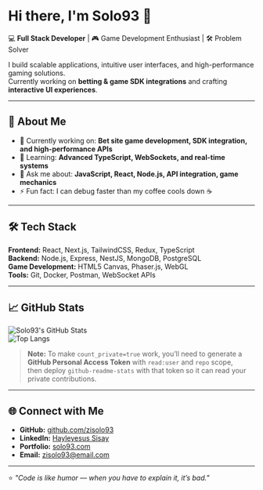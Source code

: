 # Hi there, I'm Solo93 👋

💻 **Full Stack Developer** | 🎮 Game Development Enthusiast | 🛠 Problem Solver  

I build scalable applications, intuitive user interfaces, and high-performance gaming solutions.  
Currently working on **betting & game SDK integrations** and crafting **interactive UI experiences**.

---

## 🚀 About Me
- 🔭 Currently working on: **Bet site game development, SDK integration, and high-performance APIs**
- 🌱 Learning: **Advanced TypeScript, WebSockets, and real-time systems**
- 💬 Ask me about: **JavaScript, React, Node.js, API integration, game mechanics**
- ⚡ Fun fact: I can debug faster than my coffee cools down ☕  

---

## 🛠 Tech Stack
**Frontend:** React, Next.js, TailwindCSS, Redux, TypeScript  
**Backend:** Node.js, Express, NestJS, MongoDB, PostgreSQL  
**Game Development:** HTML5 Canvas, Phaser.js, WebGL  
**Tools:** Git, Docker, Postman, WebSocket APIs  

---

## 📈 GitHub Stats
![Solo93's GitHub Stats](github-readme-stats-93.vercel.app)  
![Top Langs](https://github-readme-stats.vercel.app/api/top-langs/?username=zisolo93&layout=compact&theme=radical)

> **Note:** To make `count_private=true` work, you’ll need to generate a **GitHub Personal Access Token** with `read:user` and `repo` scope,  
> then deploy `github-readme-stats` with that token so it can read your private contributions.

---

## 🌐 Connect with Me
- **GitHub:** [github.com/zisolo93](https://github.com/zisolo93)
- **LinkedIn:** [Hayleyesus Sisay](https://www.linkedin.com/in/hayleyesus-sisay-398673318)
- **Portfolio:** [solo93.com](https://solo93.com)
- **Email:** [zisolo93@email.com](mailto:zisolo93@email.com)

---

⭐ _"Code is like humor — when you have to explain it, it’s bad."_
